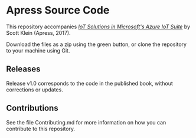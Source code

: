 # Apress Source Code

This repository accompanies [*IoT Solutions in Microsoft's Azure IoT Suite*](http://www.apress.com/9781484221426) by Scott Klein (Apress, 2017).

[comment]: #cover


Download the files as a zip using the green button, or clone the repository to your machine using Git.

## Releases

Release v1.0 corresponds to the code in the published book, without corrections or updates.

## Contributions

See the file Contributing.md for more information on how you can contribute to this repository.
